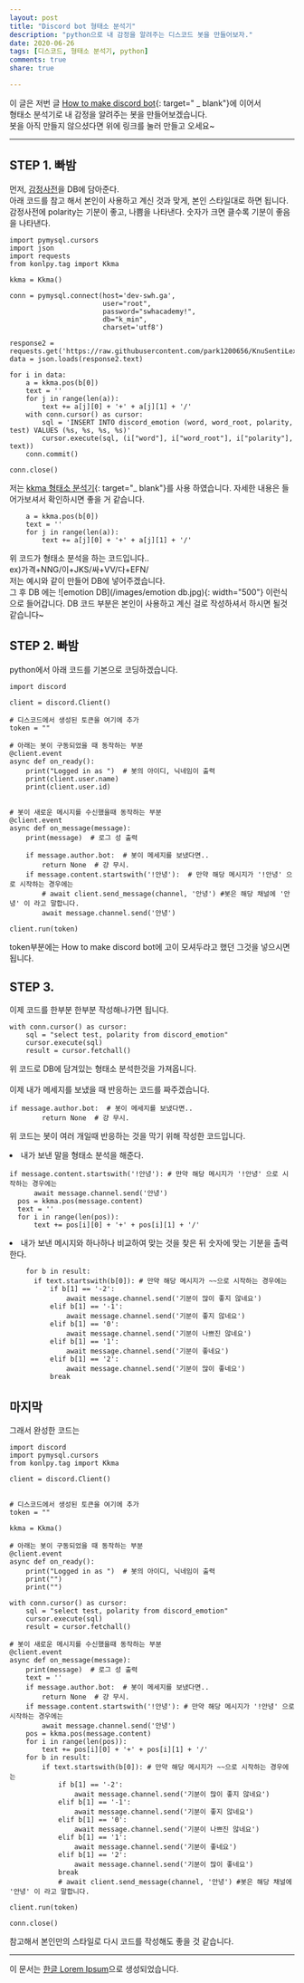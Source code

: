 ```yaml
---
layout: post
title: "Discord bot 형태소 분석기"
description: "python으로 내 감정을 알려주는 디스코드 봇을 만들어보자."
date: 2020-06-26
tags: [디스코드, 형태소 분석기, python]
comments: true
share: true

---
```


이 글은 저번 글 [How to make discord bot](https://dbrudals.github.io/2020-06-26/How-to-make-discord-bot/){: target=" _ blank"}에 이어서<br>형태소 분석기로 내 감정을 알려주는 봇을 만들어보겠습니다.<br>
봇을 아직 만들지 않으셨다면 위에 링크를 눌러 만들고 오세요~

--- 

## STEP 1. 빠밤
먼저, [감정사전](https://raw.githubusercontent.com/park1200656/KnuSentiLex/master/data/SentiWord_info.json)을 DB에 담아준다.<br>
아래 코드를 참고 해서 본인이 사용하고 계신 것과 맞게, 본인 스타일대로 하면 됩니다.<br>
감정사전에 polarity는 기분이 좋고, 나쁨을 나타낸다. 숫자가 크면 클수록 기분이 좋음을 나타낸다.
```
import pymysql.cursors
import json
import requests
from konlpy.tag import Kkma 

kkma = Kkma()

conn = pymysql.connect(host='dev-swh.ga',
                       user="root",
                       password="swhacademy!",
                       db="k_min",
                       charset='utf8')

response2 = requests.get('https://raw.githubusercontent.com/park1200656/KnuSentiLex/master/data/SentiWord_info.json')
data = json.loads(response2.text)

for i in data:
    a = kkma.pos(b[0])
    text = ''
    for j in range(len(a)):
        text += a[j][0] + '+' + a[j][1] + '/'
    with conn.cursor() as cursor:
        sql = 'INSERT INTO discord_emotion (word, word_root, polarity, test) VALUES (%s, %s, %s, %s)'
        cursor.execute(sql, (i["word"], i["word_root"], i["polarity"], text))
    conn.commit()

conn.close()
```
저는 [kkma 형태소 분석기](http://kkma.snu.ac.kr/documents/){: target="_ blank"}를 사용 하였습니다.
자세한 내용은 들어가보셔서 확인하시면 좋을 거 같습니다.

```
    a = kkma.pos(b[0])
    text = ''
    for j in range(len(a)):
        text += a[j][0] + '+' + a[j][1] + '/'
```
위 코드가 형태소 분석을 하는 코드입니다..<br>
ex)가격+NNG/이+JKS/싸+VV/다+EFN/<br>
저는 예시와 같이 만들어 DB에 넣어주겠습니다.<br>
그 후 DB 에는
![emotion DB](/images/emotion db.jpg){: width="500"}
이런식으로 들어갑니다. DB 코드 부분은 본인이 사용하고 계신 걸로 작성하셔서 하시면 될것같습니다~


## STEP 2. 빠밤

python에서 아래 코드를 기본으로 코딩하겠습니다.
```
import discord

client = discord.Client()

# 디스코드에서 생성된 토큰을 여기에 추가
token = ""

# 아래는 봇이 구동되었을 때 동작하는 부분
@client.event
async def on_ready():
    print("Logged in as ")  # 봇의 아이디, 닉네임이 출력
    print(client.user.name)
    print(client.user.id)


# 봇이 새로운 메시지를 수신했을때 동작하는 부분
@client.event
async def on_message(message):
    print(message)  # 로그 성 출력

    if message.author.bot:  # 봇이 메세지를 보냈다면..
        return None  # 걍 무시.
    if message.content.startswith('!안녕'):  # 만약 해당 메시지가 '!안녕' 으로 시작하는 경우에는
        # await client.send_message(channel, '안녕') #봇은 해당 채널에 '안녕' 이 라고 말합니다.
        await message.channel.send('안녕')

client.run(token)
```
token부분에는 How to make discord bot에 고이 모셔두라고 했던 그것을 넣으시면 됩니다.

## STEP 3.
이제 코드를 한부분 한부분 작성해나가면 됩니다.<br>
```
with conn.cursor() as cursor:
    sql = "select test, polarity from discord_emotion"
    cursor.execute(sql)
    result = cursor.fetchall()
```
위 코드로 DB에 담겨있는 형태소 분석한것을 가져옵니다.<br>
<br>
이제 내가 메세지를 보냈을 때 반응하는 코드를 짜주겠습니다.

```
if message.author.bot:  # 봇이 메세지를 보냈다면..
        return None  # 걍 무시.
```
위 코드는 봇이 여러 개일때 반응하는 것을 막기 위해 작성한 코드입니다.

  <li> 내가 보낸 말을 형태소 분석을 해준다.</li>
  
  ```
  if message.content.startswith('!안녕'): # 만약 해당 메시지가 '!안녕' 으로 시작하는 경우에는
        await message.channel.send('안녕')
    pos = kkma.pos(message.content)
    text = ''
    for i in range(len(pos)):
        text += pos[i][0] + '+' + pos[i][1] + '/'
  ```
  
<li> 내가 보낸 메시지와 하나하나 비교하여 맞는 것을 찾은 뒤 숫자에 맞는 기분을 출력한다.</li>
  
  ```
      for b in result:
        if text.startswith(b[0]): # 만약 해당 메시지가 ~~으로 시작하는 경우에는
            if b[1] == '-2':
                await message.channel.send('기분이 많이 좋지 않네요')
            elif b[1] == '-1':
                await message.channel.send('기분이 좋지 않네요')
            elif b[1] == '0':
                await message.channel.send('기분이 나쁘진 않네요')
            elif b[1] == '1':
                await message.channel.send('기분이 좋네요')
            elif b[1] == '2':
                await message.channel.send('기분이 많이 좋네요')
            break
```


## 마지막
그래서 완성한 코드는
```
import discord
import pymysql.cursors
from konlpy.tag import Kkma

client = discord.Client()


# 디스코드에서 생성된 토큰을 여기에 추가
token = ""

kkma = Kkma()

# 아래는 봇이 구동되었을 때 동작하는 부분
@client.event
async def on_ready():
    print("Logged in as ")  # 봇의 아이디, 닉네임이 출력
    print("")
    print("")

with conn.cursor() as cursor:
    sql = "select test, polarity from discord_emotion"
    cursor.execute(sql)
    result = cursor.fetchall()

# 봇이 새로운 메시지를 수신했을때 동작하는 부분
@client.event
async def on_message(message):
    print(message)  # 로그 성 출력
    text = ''
    if message.author.bot:  # 봇이 메세지를 보냈다면..
        return None  # 걍 무시.
    if message.content.startswith('!안녕'): # 만약 해당 메시지가 '!안녕' 으로 시작하는 경우에는
        await message.channel.send('안녕')
    pos = kkma.pos(message.content)
    for i in range(len(pos)):
        text += pos[i][0] + '+' + pos[i][1] + '/'
    for b in result:
        if text.startswith(b[0]): # 만약 해당 메시지가 ~~으로 시작하는 경우에는
            if b[1] == '-2':
                await message.channel.send('기분이 많이 좋지 않네요')
            elif b[1] == '-1':
                await message.channel.send('기분이 좋지 않네요')
            elif b[1] == '0':
                await message.channel.send('기분이 나쁘진 않네요')
            elif b[1] == '1':
                await message.channel.send('기분이 좋네요')
            elif b[1] == '2':
                await message.channel.send('기분이 많이 좋네요')
            break
            # await client.send_message(channel, '안녕') #봇은 해당 채널에 '안녕' 이 라고 말합니다.

client.run(token)

conn.close()
```
참고해서 본인만의 스타일로 다시 코드를 작성해도 좋을 것 같습니다.


--- 

이 문서는 [한글 Lorem Ipsum](http://guny.kr/stuff/klorem/)으로 생성되었습니다.
